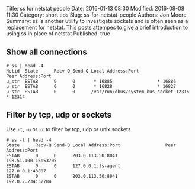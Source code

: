Title: ss for netstat people
Date: 2016-01-13 08:30
Modified: 2016-08-08 11:30
Category: short tips
Slug: ss-for-netstat-people
Authors: Jon Moore
Summary: ss is another utility to investigate sockets and is often seen as a replacement for netstat.  This posts attempes to give a brief introduction to using ss in place of netstat
Published: true

## Show all connections
    
    # ss | head -4
    Netid  State      Recv-Q Send-Q Local Address:Port                 Peer Address:Port
    u_str  ESTAB      0      0       * 16885                 * 16886
    u_str  ESTAB      0      0       * 16828                 * 16827
    u_str  ESTAB      0      0      /var/run/dbus/system_bus_socket 12315                 * 12314

## Filter by tcp, udp or sockets
Use `-t`, `-u` or `-x` to filter by tcp, udp or unix sockets

    # ss -t | head -4
    State      Recv-Q Send-Q Local Address:Port                 Peer Address:Port
    ESTAB      0      0      203.0.113.50:8041                 198.51.100.15:53705
    ESTAB      0      0      127.0.0.1:fs-agent             127.0.0.1:43807
    ESTAB      0      0      203.0.113.50:8041                 192.0.2.234:32784
    
